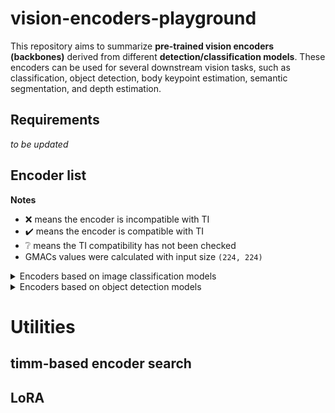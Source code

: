 # vision-encoders-playground

This repository aims to summarize **pre-trained vision encoders (backbones)** derived from different **detection/classification models**. These encoders can be used for several downstream vision tasks, such as classification, object detection, body keypoint estimation, semantic segmentation, and depth estimation.

## Requirements
*to be updated*

## Encoder list

**Notes**
- :x: means the encoder is incompatible with TI
- :heavy_check_mark: means the encoder is compatible with TI
- :grey_question: means the TI compatibility has not been checked 
- GMACs values were calculated with input size `(224, 224)`

<details>

  <summary>Encoders based on image classification models</summary>

  ### Classification-based encoders
  
|Reference|Pretrained Dataset|Source|Encoder name|Param Num|GMACs|License|TI compatibility|
|------|------:|------:|------:|------:|------:|------:|------------:|
|[geffnet](https://github.com/rwightman/gen-efficientnet-pytorch/tree/master/geffnet)|ImageNet|[geffnet_encoder.py](encoders/geffnet_encoder.py)|efficientnetb0|4,007,548|0.387|Apache-2.0|:x:|
|[geffnet](https://github.com/rwightman/gen-efficientnet-pytorch/tree/master/geffnet)|ImageNet|[geffnet_encoder.py](encoders/geffnet_encoder.py)|efficientnetb1|6,513,184|0.578|Apache-2.0|:x:|
|[geffnet](https://github.com/rwightman/gen-efficientnet-pytorch/tree/master/geffnet)|ImageNet|[geffnet_encoder.py](encoders/geffnet_encoder.py)|efficientnetb2|7,700,994|0.668|Apache-2.0|:x:|
|[geffnet](https://github.com/rwightman/gen-efficientnet-pytorch/tree/master/geffnet)|ImageNet|[geffnet_encoder.py](encoders/geffnet_encoder.py)|efficientnetb3|10,696,232|0.976|Apache-2.0|:x:|
|[geffnet](https://github.com/rwightman/gen-efficientnet-pytorch/tree/master/geffnet)|ImageNet|[geffnet_encoder.py](encoders/geffnet_encoder.py)|efficientnetb4|17,548,616|1.53|Apache-2.0|:x:|
|[geffnet](https://github.com/rwightman/gen-efficientnet-pytorch/tree/master/geffnet)|ImageNet|[geffnet_encoder.py](encoders/geffnet_encoder.py)|efficientnetb5|28,340,784|2.4|Apache-2.0|:x:|
|[geffnet](https://github.com/rwightman/gen-efficientnet-pytorch/tree/master/geffnet)|ImageNet|[geffnet_encoder.py](encoders/geffnet_encoder.py)|efficientnetb6|40,735,704|3.41|Apache-2.0|:x:|
|[geffnet](https://github.com/rwightman/gen-efficientnet-pytorch/tree/master/geffnet)|ImageNet|[geffnet_encoder.py](encoders/geffnet_encoder.py)|efficientnetb7|63,786,960|5.25|Apache-2.0|:x:|
|[geffnet](https://github.com/rwightman/gen-efficientnet-pytorch/tree/master/geffnet)|ImageNet|[geffnet_encoder.py](encoders/geffnet_encoder.py)|efficientnetap_b0|4,007,548|0.387|Apache-2.0|:x:|
|[geffnet](https://github.com/rwightman/gen-efficientnet-pytorch/tree/master/geffnet)|ImageNet|[geffnet_encoder.py](encoders/geffnet_encoder.py)|efficientnetap_b1|6,513,184|0.578|Apache-2.0|:x:|
|[geffnet](https://github.com/rwightman/gen-efficientnet-pytorch/tree/master/geffnet)|ImageNet|[geffnet_encoder.py](encoders/geffnet_encoder.py)|efficientnetap_b2|7,700,994|0.668|Apache-2.0|:x:|
|[geffnet](https://github.com/rwightman/gen-efficientnet-pytorch/tree/master/geffnet)|ImageNet|[geffnet_encoder.py](encoders/geffnet_encoder.py)|efficientnetap_b3|10,696,232|0.976|Apache-2.0|:x:|
|[geffnet](https://github.com/rwightman/gen-efficientnet-pytorch/tree/master/geffnet)|ImageNet|[geffnet_encoder.py](encoders/geffnet_encoder.py)|efficientnetap_b4|17,548,616|1.53|Apache-2.0|:x:|
|[geffnet](https://github.com/rwightman/gen-efficientnet-pytorch/tree/master/geffnet)|ImageNet|[geffnet_encoder.py](encoders/geffnet_encoder.py)|efficientnetap_b5|28,340,784|2.4|Apache-2.0|:x:|
|[geffnet](https://github.com/rwightman/gen-efficientnet-pytorch/tree/master/geffnet)|ImageNet|[geffnet_encoder.py](encoders/geffnet_encoder.py)|efficientnetap_b6|40,735,704|3.41|Apache-2.0|:x:|
|[geffnet](https://github.com/rwightman/gen-efficientnet-pytorch/tree/master/geffnet)|ImageNet|[geffnet_encoder.py](encoders/geffnet_encoder.py)|efficientnetap_b7|63,786,960|5.25|Apache-2.0|:x:|
|[geffnet](https://github.com/rwightman/gen-efficientnet-pytorch/tree/master/geffnet)|ImageNet|[geffnet_encoder.py](encoders/geffnet_encoder.py)|efficientnetlite0|3,371,008|0.386|Apache-2.0|:heavy_check_mark:|
|[geffnet](https://github.com/rwightman/gen-efficientnet-pytorch/tree/master/geffnet)|ImageNet|[geffnet_encoder.py](encoders/geffnet_encoder.py)|efficientnetlite1|4,135,680|0.509|Apache-2.0|:heavy_check_mark:|
|[geffnet](https://github.com/rwightman/gen-efficientnet-pytorch/tree/master/geffnet)|ImageNet|[geffnet_encoder.py](encoders/geffnet_encoder.py)|efficientnetlite2|4,811,072|0.584|Apache-2.0|:heavy_check_mark:|
|[geffnet](https://github.com/rwightman/gen-efficientnet-pytorch/tree/master/geffnet)|ImageNet|[geffnet_encoder.py](encoders/geffnet_encoder.py)|efficientnetlite3|6,916,096|0.865|Apache-2.0|:heavy_check_mark:|
|[geffnet](https://github.com/rwightman/gen-efficientnet-pytorch/tree/master/geffnet)|ImageNet|[geffnet_encoder.py](encoders/geffnet_encoder.py)|efficientnetlite4|11,725,568|1.37|Apache-2.0|:heavy_check_mark:|
|[torchvision](https://github.com/pytorch/vision)|ImageNet|[torchvision_encoder.py](encoders/torchvision_encoder.py)|torchefficientnetb0|4,007,548|0.409|BSD 3-Clause|:x:|
|[torchvision](https://github.com/pytorch/vision)|ImageNet|[torchvision_encoder.py](encoders/torchvision_encoder.py)|torchefficientnetb1|6,513,184|0.603|BSD 3-Clause|:x:|
|[torchvision](https://github.com/pytorch/vision)|ImageNet|[torchvision_encoder.py](encoders/torchvision_encoder.py)|torchefficientnetb2|7,700,994|0.693|BSD 3-Clause|:x:|
|[torchvision](https://github.com/pytorch/vision)|ImageNet|[torchvision_encoder.py](encoders/torchvision_encoder.py)|torchefficientnetb3|10,696,232|1.01|BSD 3-Clause|:x:|
|[torchvision](https://github.com/pytorch/vision)|ImageNet|[torchvision_encoder.py](encoders/torchvision_encoder.py)|torchefficientnetb4|17,548,616|1.56|BSD 3-Clause|:x:|
|[torchvision](https://github.com/pytorch/vision)|ImageNet|[torchvision_encoder.py](encoders/torchvision_encoder.py)|torchefficientnetb5|28,340,784|2.44|BSD 3-Clause|:x:|
|[torchvision](https://github.com/pytorch/vision)|ImageNet|[torchvision_encoder.py](encoders/torchvision_encoder.py)|torchefficientnetb6|40,735,704|3.47|BSD 3-Clause|:x:|
|[torchvision](https://github.com/pytorch/vision)|ImageNet|[torchvision_encoder.py](encoders/torchvision_encoder.py)|torchefficientnetb7|63,786,960|5.32|BSD 3-Clause|:x:|
|[torchvision](https://github.com/pytorch/vision)|ImageNet|[torchvision_encoder.py](encoders/torchvision_encoder.py)|mobilenetv2|2,223,872|0.319|BSD 3-Clause|:heavy_check_mark:|
|[torchvision](https://github.com/pytorch/vision)|ImageNet|[torchvision_encoder.py](encoders/torchvision_encoder.py)|mobilenetv3small|927,008|0.059|BSD 3-Clause|:grey_question:|
|[torchvision](https://github.com/pytorch/vision)|ImageNet|[torchvision_encoder.py](encoders/torchvision_encoder.py)|mobilenetv3large|2,971,952|0.229|BSD 3-Clause|:grey_question:|
|[torchvision](https://github.com/pytorch/vision)|ImageNet|[torchvision_encoder.py](encoders/torchvision_encoder.py)|resnet18|11,176,512|1.82|BSD 3-Clause|:heavy_check_mark:|
|[torchvision](https://github.com/pytorch/vision)|ImageNet|[torchvision_encoder.py](encoders/torchvision_encoder.py)|resnet34|21,284,672|3.68|BSD 3-Clause|:heavy_check_mark:|
|[torchvision](https://github.com/pytorch/vision)|ImageNet|[torchvision_encoder.py](encoders/torchvision_encoder.py)|resnet50|23,508,032|4.13|BSD 3-Clause|:grey_question:|
|[torchvision](https://github.com/pytorch/vision)|ImageNet|[torchvision_encoder.py](encoders/torchvision_encoder.py)|resnet101|42,500,160|7.86|BSD 3-Clause|:grey_question:|
|[torchvision](https://github.com/pytorch/vision)|ImageNet|[torchvision_encoder.py](encoders/torchvision_encoder.py)|resnet152|58,143,808|11.6|BSD 3-Clause|:grey_question:|
|[torchvision](https://github.com/pytorch/vision)|ImageNet|[torchvision_encoder.py](encoders/torchvision_encoder.py)|resnext50_32x4d|22,979,904|4.28|BSD 3-Clause|:grey_question:|
|[torchvision](https://github.com/pytorch/vision)|ImageNet|[torchvision_encoder.py](encoders/torchvision_encoder.py)|resnext101_32x8d|86,742,336|16.54|BSD 3-Clause|:grey_question:|
|[torchvision](https://github.com/pytorch/vision)|ImageNet|[torchvision_encoder.py](encoders/torchvision_encoder.py)|resnext101_64x4d|81,406,272|15.58|BSD 3-Clause|:grey_question:|
|[torchvision](https://github.com/pytorch/vision)|ImageNet|[torchvision_encoder.py](encoders/torchvision_encoder.py)|regnet_y_400mf|3,903,144|0.418|BSD 3-Clause|:grey_question:|
|[torchvision](https://github.com/pytorch/vision)|ImageNet|[torchvision_encoder.py](encoders/torchvision_encoder.py)|regnet_y_800mf|5,647,512|0.856|BSD 3-Clause|:grey_question:|
|[torchvision](https://github.com/pytorch/vision)|ImageNet|[torchvision_encoder.py](encoders/torchvision_encoder.py)|regnet_y_1_6gf|10,313,430|1.65|BSD 3-Clause|:grey_question:|
|[torchvision](https://github.com/pytorch/vision)|ImageNet|[torchvision_encoder.py](encoders/torchvision_encoder.py)|regnet_y_3_2gf|17,923,338|3.22|BSD 3-Clause|:grey_question:|
|[torchvision](https://github.com/pytorch/vision)|ImageNet|[torchvision_encoder.py](encoders/torchvision_encoder.py)|regnet_y_8gf|37,364,472|8.56|BSD 3-Clause|:grey_question:|
|[torchvision](https://github.com/pytorch/vision)|ImageNet|[torchvision_encoder.py](encoders/torchvision_encoder.py)|regnet_y_16gf|80,565,140|16.01|BSD 3-Clause|:grey_question:|
|[torchvision](https://github.com/pytorch/vision)|ImageNet|[torchvision_encoder.py](encoders/torchvision_encoder.py)|regnet_y_32gf|141,333,770|32.41|BSD 3-Clause|:grey_question:|
|[torchvision](https://github.com/pytorch/vision)|ImageNet|[torchvision_encoder.py](encoders/torchvision_encoder.py)|regnet_x_400mf|5,094,976|0.426|BSD 3-Clause|:heavy_check_mark:|
|[torchvision](https://github.com/pytorch/vision)|ImageNet|[torchvision_encoder.py](encoders/torchvision_encoder.py)|regnet_x_800mf|6,586,656|0.819|BSD 3-Clause|:heavy_check_mark:|
|[torchvision](https://github.com/pytorch/vision)|ImageNet|[torchvision_encoder.py](encoders/torchvision_encoder.py)|regnet_x_1_6gf|8,277,136|1.63|BSD 3-Clause|:heavy_check_mark:|
|[torchvision](https://github.com/pytorch/vision)|ImageNet|[torchvision_encoder.py](encoders/torchvision_encoder.py)|regnet_x_3_2gf|14,287,552|3.22|BSD 3-Clause|:grey_question:|
|[torchvision](https://github.com/pytorch/vision)|ImageNet|[torchvision_encoder.py](encoders/torchvision_encoder.py)|regnet_x_8gf|37,651,648|8.05|BSD 3-Clause|:grey_question:|
|[torchvision](https://github.com/pytorch/vision)|ImageNet|[torchvision_encoder.py](encoders/torchvision_encoder.py)|regnet_x_16gf|52,229,536|16.04|BSD 3-Clause|:grey_question:|
|[torchvision](https://github.com/pytorch/vision)|ImageNet|[torchvision_encoder.py](encoders/torchvision_encoder.py)|regnet_x_32gf|105,290,560|31.87|BSD 3-Clause|:grey_question:|
|[apple ml-mobileone](https://github.com/apple/ml-mobileone)|ImageNet|[mobileone_encoder.py](encoders/mobileone_encoder.py)|mobileone_s0|4,268,272|1.25|Apple|:x:|
|[apple ml-mobileone](https://github.com/apple/ml-mobileone)|ImageNet|[mobileone_encoder.py](encoders/mobileone_encoder.py)|mobileone_s1|3,544,192|1.13|Apple|:x:|
|[apple ml-mobileone](https://github.com/apple/ml-mobileone)|ImageNet|[mobileone_encoder.py](encoders/mobileone_encoder.py)|mobileone_s2|5,835,648|1.67|Apple|:x:|
|[apple ml-mobileone](https://github.com/apple/ml-mobileone)|ImageNet|[mobileone_encoder.py](encoders/mobileone_encoder.py)|mobileone_s3|8,121,600|2.34|Apple|:x:|
|[apple ml-mobileone](https://github.com/apple/ml-mobileone)|ImageNet|[mobileone_encoder.py](encoders/mobileone_encoder.py)|mobileone_s4|12,902,248|3.56|Apple|:x:|
|[timm encoder*](https://huggingface.co/docs/timm/feature_extraction)|ImageNet|[timm_encoder.py](encoders/timm_encoder.py)|-|-|-|Apache-2.0|:grey_question:|
|[facebook ConvNeXt](https://github.com/facebookresearch/ConvNeXt)|ImageNet|[convnext_encoder.py](encoders/convnext_encoder.py)|convnext_tiny|27,818,592|4.49|MIT|:x:|
|[facebook ConvNeXt](https://github.com/facebookresearch/ConvNeXt)|ImageNet|[convnext_encoder.py](encoders/convnext_encoder.py)|convnext_small|49,453,152|8.73|MIT|:x:|
|[facebook ConvNeXt](https://github.com/facebookresearch/ConvNeXt)|ImageNet|[convnext_encoder.py](encoders/convnext_encoder.py)|convnext_base|87,564,416|15.42|MIT|:x:|
|[facebook ConvNeXt](https://github.com/facebookresearch/ConvNeXt)|ImageNet|[convnext_encoder.py](encoders/convnext_encoder.py)|convnext_large|196,227,264|34.46|MIT|:x:|
|[facebook ConvNeXt](https://github.com/facebookresearch/ConvNeXt)|ImageNet|[convnext_encoder.py](encoders/convnext_encoder.py)|convnext_xlarge|196,227,264|34.46|MIT|:x:|
|[facebook ConvNeXt-V2](https://github.com/facebookresearch/ConvNeXt-V2)|ImageNet|[convnextv2_encoder.py](encoders/convnextv2_encoder.py)|convnextv2_atto|3,386,760|0.556|CC BY-NC 4.0|:x:|
|[facebook ConvNeXt-V2](https://github.com/facebookresearch/ConvNeXt-V2)|ImageNet|[convnextv2_encoder.py](encoders/convnextv2_encoder.py)|convnextv2_femto|4,847,472|0.790|CC BY-NC 4.0|:x:|
|[facebook ConvNeXt-V2](https://github.com/facebookresearch/ConvNeXt-V2)|ImageNet|[convnextv2_encoder.py](encoders/convnextv2_encoder.py)|convnextv2_pico|8,552,256|1.38|CC BY-NC 4.0|:x:|
|[facebook ConvNeXt-V2](https://github.com/facebookresearch/ConvNeXt-V2)|ImageNet|[convnextv2_encoder.py](encoders/convnextv2_encoder.py)|convnextv2_nano|13,301,520|2.13|CC BY-NC 4.0|:x:|
|[facebook ConvNeXt-V2](https://github.com/facebookresearch/ConvNeXt-V2)|ImageNet|[convnextv2_encoder.py](encoders/convnextv2_encoder.py)|convnextv2_tiny|49,547,904|8.73|CC BY-NC 4.0|:x:|
|[facebook ConvNeXt-V2](https://github.com/facebookresearch/ConvNeXt-V2)|ImageNet|[convnextv2_encoder.py](encoders/convnextv2_encoder.py)|convnextv2_base|87,690,752|15.42|CC BY-NC 4.0|:x:|
|[facebook ConvNeXt-V2](https://github.com/facebookresearch/ConvNeXt-V2)|ImageNet|[convnextv2_encoder.py](encoders/convnextv2_encoder.py)|convnextv2_large|196,416,768|34.46|CC BY-NC 4.0|:x:|
|[facebook ConvNeXt-V2](https://github.com/facebookresearch/ConvNeXt-V2)|ImageNet|[convnextv2_encoder.py](encoders/convnextv2_encoder.py)|convnextv2_huge|657,467,008|115.1|CC BY-NC 4.0|:x:|
<!-- |[apple ml-fastvit](https://github.com/apple/ml-fastvit)|ImageNet|[fastvit_encoder.py](encoders/fastvit_encoder.py)|fastvit_t8|Apple|:grey_question:|
|[apple ml-fastvit](https://github.com/apple/ml-fastvit)|ImageNet|[fastvit_encoder.py](encoders/fastvit_encoder.py)|fastvit_t12|Apple|:grey_question:|
|[apple ml-fastvit](https://github.com/apple/ml-fastvit)|ImageNet|[fastvit_encoder.py](encoders/fastvit_encoder.py)|fastvit_s12|Apple|:grey_question:|
|[apple ml-fastvit](https://github.com/apple/ml-fastvit)|ImageNet|[fastvit_encoder.py](encoders/fastvit_encoder.py)|fastvit_sa12|Apple|:grey_question:|
|[apple ml-fastvit](https://github.com/apple/ml-fastvit)|ImageNet|[fastvit_encoder.py](encoders/fastvit_encoder.py)|ImageNet|fastvit_sa24|Apple|:grey_question:|
|[apple ml-fastvit](https://github.com/apple/ml-fastvit)|ImageNet|[fastvit_encoder.py](encoders/fastvit_encoder.py)|fastvit_sa36|Apple|:grey_question:|
|[apple ml-fastvit](https://github.com/apple/ml-fastvit)|ImageNet|[fastvit_encoder.py](encoders/fastvit_encoder.py)|fastvit_ma36|Apple|:grey_question:| -->

</details>

<details>
<summary>Encoders based on object detection models</summary>
  
  ### Detection-based encoders

|Reference|Pretrained Dataset|Source|Encoder|Param Num|GMACs|License|TI compatibility|
|------|------:|------:|------:|------:|------:|------:|------------:|
|[edgeai-yolox](https://github.com/TexasInstruments/edgeai-yolox)|COCO|[yolox_encoder.py](encoders/yolox_encoder.py)|tiyoloxn|1,767,868|0.269|Apache-2.0|:heavy_check_mark:|
|[edgeai-yolox](https://github.com/TexasInstruments/edgeai-yolox)|COCO|[yolox_encoder.py](encoders/yolox_encoder.py)|tiyoloxt|3,968,748|0.578|Apache-2.0|:heavy_check_mark:|
|[edgeai-yolox](https://github.com/TexasInstruments/edgeai-yolox)|COCO|[yolox_encoder.py](encoders/yolox_encoder.py)|tiyoloxs|7,047,708|1.01|Apache-2.0|:heavy_check_mark:|
|[edgeai-yolox](https://github.com/TexasInstruments/edgeai-yolox)|COCO|[yolox_encoder.py](encoders/yolox_encoder.py)|tiyoloxm|21,032,508|3.09|Apache-2.0|:heavy_check_mark:|
|[Megviii YOLOX](https://github.com/Megvii-BaseDetection/YOLOX)|COCO|[yolox_encoder.py](encoders/yolox_encoder.py)|yoloxn|1,767,520|0.264|Apache-2.0|:x:|
|[Megviii YOLOX](https://github.com/Megvii-BaseDetection/YOLOX)|COCO|[yolox_encoder.py](encoders/yolox_encoder.py)|yoloxt|3,968,400|0.574|Apache-2.0|:x:|
|[Megviii YOLOX](https://github.com/Megvii-BaseDetection/YOLOX)|COCO|[yolox_encoder.py](encoders/yolox_encoder.py)|yoloxs|7,047,360|1.0|Apache-2.0|:x:|
|[Megviii YOLOX](https://github.com/Megvii-BaseDetection/YOLOX)|COCO|[yolox_encoder.py](encoders/yolox_encoder.py)|yoloxm|21,032,160|3.09|Apache-2.0|:x:|
|[Megviii YOLOX](https://github.com/Megvii-BaseDetection/YOLOX)|COCO|[yolox_encoder.py](encoders/yolox_encoder.py)|yoloxl|46,599,040|7.0|Apache-2.0|:x:|
|[Megviii YOLOX](https://github.com/Megvii-BaseDetection/YOLOX)|COCO|[yolox_encoder.py](encoders/yolox_encoder.py)|yoloxx|87,204,000|13.32|Apache-2.0|:x:|
|[DAMO-YOLO](https://github.com/tinyvision/DAMO-YOLO)|COCO|[damoyolo_encoder.py](encoders/damoyolo_encoder.py)|damoyolo_ns|1,373,992|0.224|Apache-2.0|:grey_question:|
|[DAMO-YOLO](https://github.com/tinyvision/DAMO-YOLO)|COCO|[damoyolo_encoder.py](encoders/damoyolo_encoder.py)|damoyolo_nm|2,656,704|0.533|Apache-2.0|:grey_question:|
|[DAMO-YOLO](https://github.com/tinyvision/DAMO-YOLO)|COCO|[damoyolo_encoder.py](encoders/damoyolo_encoder.py)|damoyolo_nl|5,625,520|0.872|Apache-2.0|:grey_question:|
|[DAMO-YOLO](https://github.com/tinyvision/DAMO-YOLO)|COCO|[damoyolo_encoder.py](encoders/damoyolo_encoder.py)|damoyolo_t|8,278,544|1.06|Apache-2.0|:grey_question:|
|[DAMO-YOLO](https://github.com/tinyvision/DAMO-YOLO)|COCO|[damoyolo_encoder.py](encoders/damoyolo_encoder.py)|damoyolo_s|15,741,728|2.21|Apache-2.0|:grey_question:|
|[DAMO-YOLO](https://github.com/tinyvision/DAMO-YOLO)|COCO|[damoyolo_encoder.py](encoders/damoyolo_encoder.py)|damoyolo_m|28,047,808|3.71|Apache-2.0|:grey_question:|
|[DAMO-YOLO](https://github.com/tinyvision/DAMO-YOLO)|COCO|[damoyolo_encoder.py](encoders/damoyolo_encoder.py)|damoyolo_l|42,667,840|6.0|Apache-2.0|:grey_question:|
|[PPYOLOE backbone + neck](https://github.com/Nioolek/PPYOLOE_pytorch)|COCO|[ppyoloe_encoder.py](encoders/ppyoloe_encoder.py)|ppyoloe_s|6,410,864|0.89|Apache-2.0|:x:|
|[PPYOLOE backbone + neck](https://github.com/Nioolek/PPYOLOE_pytorch)|COCO|[ppyoloe_encoder.py](encoders/ppyoloe_encoder.py)|ppyoloe_m|21,043,920|2.85|Apache-2.0|:x:|
|[PPYOLOE backbone + neck](https://github.com/Nioolek/PPYOLOE_pytorch)|COCO|[ppyoloe_encoder.py](encoders/ppyoloe_encoder.py)|ppyoloe_l|49,183,264|6.58|Apache-2.0|:x:|
|[PPYOLOE backbone + neck](https://github.com/Nioolek/PPYOLOE_pytorch)|COCO|[ppyoloe_encoder.py](encoders/ppyoloe_encoder.py)|ppyoloe_x|95,244,800|12.64|Apache-2.0|:x:|
|[PPYOLOE backbone + neck (removed Squeeze-Excitation block)](https://github.com/Nioolek/PPYOLOE_pytorch)|COCO|[ppyoloe_encoder.py](encoders/ppyoloe_encoder.py)|ppyoloe_s_noattn|6,214,304|0.87|Apache-2.0|:heavy_check_mark:|
|[PPYOLOE backbone + neck (removed Squeeze-Excitation block)](https://github.com/Nioolek/PPYOLOE_pytorch)|COCO|[ppyoloe_encoder.py](encoders/ppyoloe_encoder.py)|ppyoloe_m_noattn|20,602,200|2.79|Apache-2.0|:heavy_check_mark:|
|[PPYOLOE backbone + neck (removed Squeeze-Excitation block)](https://github.com/Nioolek/PPYOLOE_pytorch)|COCO|[ppyoloe_encoder.py](encoders/ppyoloe_encoder.py)|ppyoloe_l_noattn|48,398,464|6.46|Apache-2.0|:grey_question:|
|[PPYOLOE backbone + neck (removed Squeeze-Excitation block)](https://github.com/Nioolek/PPYOLOE_pytorch)|COCO|[ppyoloe_encoder.py](encoders/ppyoloe_encoder.py)|ppyoloe_x_noattn|94,019,000|12.45|Apache-2.0|:grey_question:|
|[PPYOLOE backbone](https://github.com/Nioolek/PPYOLOE_pytorch)|COCO|[ppyoloe_encoder.py](encoders/ppyoloe_encoder.py)|ppyoloe_s_truncate|2,992,976|0.57|Apache-2.0|:x:|
|[PPYOLOE backbone](https://github.com/Nioolek/PPYOLOE_pytorch)|COCO|[ppyoloe_encoder.py](encoders/ppyoloe_encoder.py)|ppyoloe_m_truncate|9,317,424|1.75|Apache-2.0|:x:|
|[PPYOLOE backbone](https://github.com/Nioolek/PPYOLOE_pytorch)|COCO|[ppyoloe_encoder.py](encoders/ppyoloe_encoder.py)|ppyoloe_l_truncate|21,158,752|3.92|Apache-2.0|:x:|
|[PPYOLOE backbone](https://github.com/Nioolek/PPYOLOE_pytorch)|COCO|[ppyoloe_encoder.py](encoders/ppyoloe_encoder.py)|ppyoloe_x_truncate|40,240,640|7.41|Apache-2.0|:x:|
|[PPYOLOE backbone (removed Squeeze-Excitation block)](https://github.com/Nioolek/PPYOLOE_pytorch)|COCO|[ppyoloe_encoder.py](encoders/ppyoloe_encoder.py)|ppyoloe_s_noattn_truncate|2,796,416|0.54|Apache-2.0|:heavy_check_mark:|
|[PPYOLOE backbone (removed Squeeze-Excitation block)](https://github.com/Nioolek/PPYOLOE_pytorch)|COCO|[ppyoloe_encoder.py](encoders/ppyoloe_encoder.py)|ppyoloe_m_noattn_truncate|8,875,704|1.68|Apache-2.0|:heavy_check_mark:|
|[PPYOLOE backbone (removed Squeeze-Excitation block)](https://github.com/Nioolek/PPYOLOE_pytorch)|COCO|[ppyoloe_encoder.py](encoders/ppyoloe_encoder.py)|ppyoloe_l_noattn_truncate|20,373,952|3.81|Apache-2.0|:grey_question:|
|[PPYOLOE backbone (removed Squeeze-Excitation block)](https://github.com/Nioolek/PPYOLOE_pytorch)|COCO|[ppyoloe_encoder.py](encoders/ppyoloe_encoder.py)|ppyoloe_x_noattn_truncate|39,014,840|7.23|Apache-2.0|:grey_question:|
|[Jahongir YOLOv5-pt](https://github.com/jahongir7174/YOLOv5-pt)|COCO|[yolov5_encoder.py](encoders/nets/yolov5_encoder.py)|yolov5n|1,757,152|0.256|AGPL-3.0|:x:|
|[Jahongir YOLOv5-pt](https://github.com/jahongir7174/YOLOv5-pt)|COCO|[yolov5_encoder.py](encoders/nets/yolov5_encoder.py)|yolov5s|7,006,144|0.971|AGPL-3.0|:x:|
|[Jahongir YOLOv5-pt](https://github.com/jahongir7174/YOLOv5-pt)|COCO|[yolov5_encoder.py](encoders/nets/yolov5_encoder.py)|yolov5m|20,847,072|2.94|AGPL-3.0|:x:|
|[Jahongir YOLOv5-pt](https://github.com/jahongir7174/YOLOv5-pt)|COCO|[yolov5_encoder.py](encoders/nets/yolov5_encoder.py)|yolov5l|46,105,984|6.61|AGPL-3.0|:x:|
|[Jahongir YOLOv5-pt](https://github.com/jahongir7174/YOLOv5-pt)|COCO|[yolov5_encoder.py](encoders/nets/yolov5_encoder.py)|yolov5x|86,177,440|12.51|AGPL-3.0|:x:|
|[Custom Jahongir YOLOv5-pt for TI](https://github.com/jahongir7174/YOLOv5-pt)|COCO|[yolov5_encoder.py](encoders/nets/yolov5_encoder.py)|tiyolov5n|1,757,152|0.256|AGPL-3.0|:heavy_check_mark:|
|[Custom Jahongir YOLOv5-pt for TI](https://github.com/jahongir7174/YOLOv5-pt)|COCO|[yolov5_encoder.py](encoders/nets/yolov5_encoder.py)|tiyolov5s|7,006,144|0.971|AGPL-3.0|:heavy_check_mark:|
|[Custom Jahongir YOLOv5-pt for TI](https://github.com/jahongir7174/YOLOv5-pt)|COCO|[yolov5_encoder.py](encoders/nets/yolov5_encoder.py)|tiyolov5m|20,847,072|2.94|AGPL-3.0|:x:|
|[Custom Jahongir YOLOv5-pt for TI](https://github.com/jahongir7174/YOLOv5-pt)|COCO|[yolov5_encoder.py](encoders/nets/yolov5_encoder.py)|tiyolov5l|46,105,984|6.61|AGPL-3.0|:x:|
|[Custom Jahongir YOLOv5-pt for TI](https://github.com/jahongir7174/YOLOv5-pt)|COCO|[yolov5_encoder.py](encoders/nets/yolov5_encoder.py)|tiyolov5x|86,177,440|12.51|AGPL-3.0|:x:|
|[ultralytics YOLOv5](https://github.com/ultralytics/ultralytics)|COCO|[ultralytics_encoder.py](encoders/ultralytics_encoder.py)|ultralytics_yolov5n|1,757,152|0.256|AGPL-3.0|:x:|
|[ultralytics YOLOv5](https://github.com/ultralytics/ultralytics)|COCO|[ultralytics_encoder.py](encoders/ultralytics_encoder.py)|ultralytics_yolov5s|7,006,144|0.971|AGPL-3.0|:x:|
|[ultralytics YOLOv5](https://github.com/ultralytics/ultralytics)|COCO|[ultralytics_encoder.py](encoders/ultralytics_encoder.py)|ultralytics_yolov5m|20,847,072|2.94|AGPL-3.0|:x:|
|[ultralytics YOLOv5](https://github.com/ultralytics/ultralytics)|COCO|[ultralytics_encoder.py](encoders/ultralytics_encoder.py)|ultralytics_yolov5l|46,105,984|6.61|AGPL-3.0|:x:|
|[ultralytics YOLOv5](https://github.com/ultralytics/ultralytics)|COCO|[ultralytics_encoder.py](encoders/ultralytics_encoder.py)|ultralytics_yolov5x|86,177,440|12.51|AGPL-3.0|:x:|
|[ultralytics YOLOv5 (custom)](https://github.com/ultralytics/ultralytics)|COCO|[ultralytics_encoder.py](encoders/ultralytics_encoder.py)|ultralytics_tiyolov5n|1,757,152|0.256|AGPL-3.0|:heavy_check_mark:
|[ultralytics YOLOv5 (custom)](https://github.com/ultralytics/ultralytics)|COCO|[ultralytics_encoder.py](../networks/encoders/ultralytics_encoder.py)|ultralytics_tiyolov5s|7,006,144|0.971|AGPL-3.0|:heavy_check_mark:
|[ultralytics YOLOv5 (custom)](https://github.com/ultralytics/ultralytics)|COCO|[ultralytics_encoder.py](../networks/encoders/ultralytics_encoder.py)|ultralytics_tiyolov5m|20,847,072|2.94|AGPL-3.0|:heavy_check_mark:
|[ultralytics YOLOv5 (custom)](https://github.com/ultralytics/ultralytics)|COCO|[ultralytics_encoder.py](../networks/encoders/ultralytics_encoder.py)|ultralytics_tiyolov5l|46,105,984|6.61|AGPL-3.0|:heavy_check_mark:
|[ultralytics YOLOv5 (custom)](https://github.com/ultralytics/ultralytics)|COCO|[ultralytics_encoder.py](../networks/encoders/ultralytics_encoder.py)|ultralytics_tiyolov5x|86,177,440|12.51|AGPL-3.0|:heavy_check_mark:
|[meituan YOLOv6 P5](https://github.com/meituan/YOLOv6)|COCO|[yolov6_encoder.py](encoders/yolov6_encoder.py)|yolov6n|4,629,248|0.729|GPL-3.0|:grey_question:|
|[meituan YOLOv6 P5](https://github.com/meituan/YOLOv6)|COCO|[yolov6_encoder.py](encoders/yolov6_encoder.py)|yolov6s|18,472,448|2.87|GPL-3.0|:grey_question:|
|[meituan YOLOv6 P5](https://github.com/meituan/YOLOv6)|COCO|[yolov6_encoder.py](encoders/yolov6_encoder.py)|yolov6m|33,959,832|5.4|GPL-3.0|:grey_question:|
|[meituan YOLOv6 P5](https://github.com/meituan/YOLOv6)|COCO|[yolov6_encoder.py](encoders/yolov6_encoder.py)|yolov6l|52,963,053|8.52|GPL-3.0|:grey_question:|
|[meituan YOLOv6 P6](https://github.com/meituan/YOLOv6)|COCO|[yolov6_encoder.py](encoders/yolov6_encoder.py)|yolov6n6|7,193,472|1.51|GPL-3.0|:grey_question:|
|[meituan YOLOv6 P6](https://github.com/meituan/YOLOv6)|COCO|[yolov6_encoder.py](encoders/yolov6_encoder.py)|yolov6s6|28,713,728|5.94|GPL-3.0|:grey_question:|
|[meituan YOLOv6 lite](https://github.com/meituan/YOLOv6)|COCO|[yolov6lite_encoder.py](encoders/yolov6lite_encoder.py)|yolov6lites|354,662|0.096|GPL-3.0|:grey_question:|
|[meituan YOLOv6 lite](https://github.com/meituan/YOLOv6)|COCO|[yolov6lite_encoder.py](encoders/yolov6lite_encoder.py)|yolov6litem|588,101|0.122|GPL-3.0|:grey_question:|
|[meituan YOLOv6 lite](https://github.com/meituan/YOLOv6)|COCO|[yolov6lite_encoder.py](encoders/yolov6lite_encoder.py)|yolov6litel|895,509|0.173|GPL-3.0|:grey_question:|
|[ultralytics YOLOv6](https://github.com/ultralytics/ultralytics)|COCO|[ultralytics_encoder.py](encoders/ultralytics_encoder.py)|ultralytics_yolov6n|3,892,720|0.686|AGPL-3.0|:x:|
|[ultralytics YOLOv6](https://github.com/ultralytics/ultralytics)|COCO|[ultralytics_encoder.py](encoders/ultralytics_encoder.py)|ultralytics_yolov6s|15,554,528|2.62|AGPL-3.0|:x:|
|[ultralytics YOLOv6](https://github.com/ultralytics/ultralytics)|COCO|[ultralytics_encoder.py](encoders/ultralytics_encoder.py)|ultralytics_yolov6m|50,655,696|9.96|AGPL-3.0|:x:|
|[ultralytics YOLOv6](https://github.com/ultralytics/ultralytics)|COCO|[ultralytics_encoder.py](encoders/ultralytics_encoder.py)|ultralytics_yolov6l|108,779,456|24.49|AGPL-3.0|:x:|
|[ultralytics YOLOv6](https://github.com/ultralytics/ultralytics)|COCO|[ultralytics_encoder.py](encoders/ultralytics_encoder.py)|ultralytics_yolov6x|169,948,080|37.94|AGPL-3.0|:x:|
|[ultralytics YOLOv6 (custom)](https://github.com/ultralytics/ultralytics)|COCO|[ultralytics_encoder.py](encoders/ultralytics_encoder.py)|ultralytics_tiyolov6n|3,892,720|0.686|AGPL-3.0|:heavy_check_mark:
|[ultralytics YOLOv6 (custom)](https://github.com/ultralytics/ultralytics)|COCO|[ultralytics_encoder.py](../networks/encoders/ultralytics_encoder.py)|ultralytics_tiyolov6s|15,554,528|2.62|AGPL-3.0|:heavy_check_mark:
|[ultralytics YOLOv6 (custom)](https://github.com/ultralytics/ultralytics)|COCO|[ultralytics_encoder.py](../networks/encoders/ultralytics_encoder.py)|ultralytics_tiyolov6m|50,655,696|9.96|AGPL-3.0|:heavy_check_mark:
|[ultralytics YOLOv6 (custom)](https://github.com/ultralytics/ultralytics)|COCO|[ultralytics_encoder.py](../networks/encoders/ultralytics_encoder.py)|ultralytics_tiyolov6l|108,779,456|24.49|AGPL-3.0|:heavy_check_mark:
|[ultralytics YOLOv6 (custom)](https://github.com/ultralytics/ultralytics)|COCO|[ultralytics_encoder.py](../networks/encoders/ultralytics_encoder.py)|ultralytics_tiyolov6x|169,948,080|37.94|AGPL-3.0|:heavy_check_mark:
|[WongKinYiu YOLOv7](https://github.com/WongKinYiu/yolov7/tree/main)|COCO|[yolov7_encoder.py](encoders/yolov7_encoder.py)|yolov7-tiny|5,997,856|0.803|GPL-3.0|:grey_question:|
|[WongKinYiu YOLOv7](https://github.com/WongKinYiu/yolov7/tree/main)|COCO|[yolov7_encoder.py](encoders/yolov7_encoder.py)|yolov7|37,162,400|6.42|GPL-3.0|:grey_question:|
|[WongKinYiu YOLOv7](https://github.com/WongKinYiu/yolov7/tree/main)|COCO|[yolov7_encoder.py](encoders/yolov7_encoder.py)|yolov7x|70,772,424|11.55|GPL-3.0|:grey_question:|
|[Jahongir YOLOv8-pt](https://github.com/jahongir7174/YOLOv8-pt)|COCO|[yolov8_encoder.py](encoders/nets/yolov8_encoder.py)|yolov8n|2,259,536|0.318|AGPL-3.0|:x:|
|[Jahongir YOLOv8-pt](https://github.com/jahongir7174/YOLOv8-pt)|COCO|[yolov8_encoder.py](encoders/nets/yolov8_encoder.py)|yolov8s|9,019,552|1.25|AGPL-3.0|:x:|
|[Jahongir YOLOv8-pt](https://github.com/jahongir7174/YOLOv8-pt)|COCO|[yolov8_encoder.py](encoders/nets/yolov8_encoder.py)|yolov8m|22,080,624|3.87|AGPL-3.0|:x:|
|[Jahongir YOLOv8-pt](https://github.com/jahongir7174/YOLOv8-pt)|COCO|[yolov8_encoder.py](encoders/nets/yolov8_encoder.py)|yolov8l|38,047,040|8.53|AGPL-3.0|:x:|
|[Jahongir YOLOv8-pt](https://github.com/jahongir7174/YOLOv8-pt)|COCO|[yolov8_encoder.py](encoders/nets/yolov8_encoder.py)|yolov8x|59,434,640|13.32|AGPL-3.0|:x:|
|[Custom Jahongir YOLOv8-pt for TI](https://github.com/jahongir7174/YOLOv8-pt)|COCO|[yolov8_encoder.py](encoders/nets/yolov8_encoder.py)|tiyolov8n|2,259,536|0.318|AGPL-3.0|:heavy_check_mark:|
|[Custom Jahongir YOLOv8-pt for TI](https://github.com/jahongir7174/YOLOv8-pt)|COCO|[yolov8_encoder.py](encoders/nets/yolov8_encoder.py)|tiyolov8s|9,019,552|1.25|AGPL-3.0|:heavy_check_mark:|
|[Custom Jahongir YOLOv8-pt for TI](https://github.com/jahongir7174/YOLOv8-pt)|COCO|[yolov8_encoder.py](encoders/nets/yolov8_encoder.py)|tiyolov8m|22,080,624|3.87|AGPL-3.0|:x:|
|[Custom Jahongir YOLOv8-pt for TI](https://github.com/jahongir7174/YOLOv8-pt)|COCO|[yolov8_encoder.py](encoders/nets/yolov8_encoder.py)|tiyolov8l|38,047,040|8.53|AGPL-3.0|:x:|
|[Custom Jahongir YOLOv8-pt for TI](https://github.com/jahongir7174/YOLOv8-pt)|COCO|[yolov8_encoder.py](encoders/nets/yolov8_encoder.py)|tiyolov8x|59,434,640|13.32|AGPL-3.0|:x:|
|[ultralytics YOLOv8](https://github.com/ultralytics/ultralytics)|COCO|[ultralytics_encoder.py](encoders/ultralytics_encoder.py)|ultralytics_yolov8n|2,259,536|0.318|AGPL-3.0|:x:|
|[ultralytics YOLOv8](https://github.com/ultralytics/ultralytics)|COCO|[ultralytics_encoder.py](encoders/ultralytics_encoder.py)|ultralytics_yolov8s|9,019,552|1.25|AGPL-3.0|:x:|
|[ultralytics YOLOv8](https://github.com/ultralytics/ultralytics)|COCO|[ultralytics_encoder.py](encoders/ultralytics_encoder.py)|ultralytics_yolov8m|22,080,624|3.87|AGPL-3.0|:x:|
|[ultralytics YOLOv8](https://github.com/ultralytics/ultralytics)|COCO|[ultralytics_encoder.py](encoders/ultralytics_encoder.py)|ultralytics_yolov8l|38,047,040|8.53|AGPL-3.0|:x:|
|[ultralytics YOLOv8](https://github.com/ultralytics/ultralytics)|COCO|[ultralytics_encoder.py](encoders/ultralytics_encoder.py)|ultralytics_yolov8x|59,434,640|13.32|AGPL-3.0|:x:|
|[ultralytics YOLOv8 (custom)](https://github.com/ultralytics/ultralytics)|COCO|[ultralytics_encoder.py](encoders/ultralytics_encoder.py)|ultralytics_tiyolov8n|2,259,536|0.318|AGPL-3.0|:x:|
|[ultralytics YOLOv8 (custom)](https://github.com/ultralytics/ultralytics)|COCO|[ultralytics_encoder.py](encoders/ultralytics_encoder.py)|ultralytics_tiyolov8s|9,019,552|1.25|AGPL-3.0|:x:|
|[ultralytics YOLOv8 (custom)](https://github.com/ultralytics/ultralytics)|COCO|[ultralytics_encoder.py](encoders/ultralytics_encoder.py)|ultralytics_tiyolov8m|22,080,624|3.87|AGPL-3.0|:x:|
|[ultralytics YOLOv8 (custom)](https://github.com/ultralytics/ultralytics)|COCO|[ultralytics_encoder.py](encoders/ultralytics_encoder.py)|ultralytics_tiyolov8l|38,047,040|8.53|AGPL-3.0|:x:|
|[ultralytics YOLOv8 (custom)](https://github.com/ultralytics/ultralytics)|COCO|[ultralytics_encoder.py](encoders/ultralytics_encoder.py)|ultralytics_tiyolov8x|59,434,640|13.32|AGPL-3.0|:x:|
|[WongKinYiu YOLOv9](https://github.com/WongKinYiu/yolov9)|COCO|[yolov9_encoder.py](encoders/yolov9_encoder.py)|yolov9-t|1,709,232|0.397|GPL-3.0|:grey_question:|
|[WongKinYiu YOLOv9](https://github.com/WongKinYiu/yolov9)|COCO|[yolov9_encoder.py](encoders/yolov9_encoder.py)|yolov9-s|6,800,736|1.57|GPL-3.0|:grey_question:|
|[WongKinYiu YOLOv9](https://github.com/WongKinYiu/yolov9)|COCO|[yolov9_encoder.py](encoders/yolov9_encoder.py)|yolov9-c|29,456,768|7.55|GPL-3.0|:grey_question:|
|[WongKinYiu YOLOv9](https://github.com/WongKinYiu/yolov9)|COCO|[yolov9_encoder.py](encoders/yolov9_encoder.py)|yolov9-e|58,425,024|11.86|GPL-3.0|:grey_question:|
|[WongKinYiu YOLOv9](https://github.com/WongKinYiu/yolov9)|COCO|[yolov9_encoder.py](encoders/yolov9_encoder.py)|gelan-c|19,946,432|4.75|GPL-3.0|:grey_question:|
|[WongKinYiu YOLOv9](https://github.com/WongKinYiu/yolov9)|COCO|[yolov9_encoder.py](encoders/yolov9_encoder.py)|gelan-e|52,562,112|10.2|GPL-3.0|:grey_question:|
|[ultralytics YOLOv9](https://github.com/ultralytics/ultralytics)|COCO|[ultralytics_encoder.py](encoders/ultralytics_encoder.py)|ultralytics_yolov9c|19,946,432|4.75|AGPL-3.0|:x:|
|[ultralytics YOLOv9](https://github.com/ultralytics/ultralytics)|COCO|[ultralytics_encoder.py](encoders/ultralytics_encoder.py)|ultralytics_yolov9e|52,562,112|10.2|AGPL-3.0|:x:|
|[ultralytics YOLOv9 (custom)](https://github.com/ultralytics/ultralytics)|COCO|[ultralytics_encoder.py](encoders/ultralytics_encoder.py)|ultralytics_tiyolov9c|19,946,432|4.75|AGPL-3.0|:x:|
|[ultralytics YOLOv9 (custom)](https://github.com/ultralytics/ultralytics)|COCO|[ultralytics_encoder.py](encoders/ultralytics_encoder.py)|ultralytics_tiyolov9e|52,562,112|10.2|AGPL-3.0|:x:|
|[THU-MIG YOLOv10](https://github.com/THU-MIG/yolov10)|COCO|[yolov10_encoder.py](encoders/yolov10_encoder.py)|yolov10n|1,845,712|0.301|AGPL-3.0|:grey_question:|
|[THU-MIG YOLOv10](https://github.com/THU-MIG/yolov10)|COCO|[yolov10_encoder.py](encoders/yolov10_encoder.py)|yolov10s|6,427,552|1.14|AGPL-3.0|:grey_question:|
|[THU-MIG YOLOv10](https://github.com/THU-MIG/yolov10)|COCO|[yolov10_encoder.py](encoders/yolov10_encoder.py)|yolov10m|14,203,152|3.34|AGPL-3.0|:grey_question:|
|[THU-MIG YOLOv10](https://github.com/THU-MIG/yolov10)|COCO|[yolov10_encoder.py](encoders/yolov10_encoder.py)|yolov10l|22,943,296|7.0|AGPL-3.0|:grey_question:|
|[THU-MIG YOLOv10](https://github.com/THU-MIG/yolov10)|COCO|[yolov10_encoder.py](encoders/yolov10_encoder.py)|yolov10x|27,269,840|9.24|AGPL-3.0|:grey_question:|
|[THU-MIG YOLOv10 (custom)](https://github.com/THU-MIG/yolov10)|COCO|[yolov10_encoder.py](encoders/yolov10_encoder.py)|tiyolov10n|1,845,712|0.301|AGPL-3.0|:grey_question:|
|[THU-MIG YOLOv10 (custom)](https://github.com/THU-MIG/yolov10)|COCO|[yolov10_encoder.py](encoders/yolov10_encoder.py)|tiyolov10s|6,427,552|1.14|AGPL-3.0|:grey_question:|
|[THU-MIG YOLOv10 (custom)](https://github.com/THU-MIG/yolov10)|COCO|[yolov10_encoder.py](encoders/yolov10_encoder.py)|tiyolov10m|14,203,152|3.34|AGPL-3.0|:grey_question:|
|[THU-MIG YOLOv10 (custom)](https://github.com/THU-MIG/yolov10)|COCO|[yolov10_encoder.py](encoders/yolov10_encoder.py)|tiyolov10l|22,943,296|7.0|AGPL-3.0|:grey_question:|
|[THU-MIG YOLOv10 (custom)](https://github.com/THU-MIG/yolov10)|COCO|[yolov10_encoder.py](encoders/yolov10_encoder.py)|tiyolov10x|27,269,840|9.24|AGPL-3.0|:grey_question:|
|[Jahongir YOLOv11-pt](https://github.com/jahongir7174/YOLOv11-pt)|COCO|[yolov11_encoder.py](encoders/yolov11_encoder.py)|yolov11n|2,159,168|0.287|AGPL-3.0|:grey_question:|
|[Jahongir YOLOv11-pt](https://github.com/jahongir7174/YOLOv11-pt)|COCO|[yolov11_encoder.py](encoders/yolov11_encoder.py)|yolov11s|8,608,384|1.13|AGPL-3.0|:grey_question:|
|[Jahongir YOLOv11-pt](https://github.com/jahongir7174/YOLOv11-pt)|COCO|[yolov11_encoder.py](encoders/yolov11_encoder.py)|yolov11m|18,641,984|3.78|AGPL-3.0|:grey_question:|
|[Jahongir YOLOv11-pt](https://github.com/jahongir7174/YOLOv11-pt)|COCO|[yolov11_encoder.py](encoders/yolov11_encoder.py)|yolov11l|23,899,456|4.94|AGPL-3.0|:grey_question:|
|[Jahongir YOLOv11-pt](https://github.com/jahongir7174/YOLOv11-pt)|COCO|[yolov11_encoder.py](encoders/yolov11_encoder.py)|yolov11x|53,728,224|11.09|AGPL-3.0|:grey_question:|
|[sunsmarterjie YOLOv12](https://github.com/sunsmarterjie/yolov12/tree/main)|COCO|[yolov11_encoder.py](encoders/yolov12_encoder.py)|yolov12n|2,137,376|0.289|AGPL-3.0|:grey_question:|
|[sunsmarterjie YOLOv12](https://github.com/sunsmarterjie/yolov12/tree/main)|COCO|[yolov12_encoder.py](encoders/yolov12_encoder.py)|yolov12s|8,433,728|1.12|AGPL-3.0|:grey_question:|
|[sunsmarterjie YOLOv12](https://github.com/sunsmarterjie/yolov12/tree/main)|COCO|[yolov12_encoder.py](encoders/yolov12_encoder.py)|yolov12m|18,726,464|3.75|AGPL-3.0|:grey_question:|
|[sunsmarterjie YOLOv12](https://github.com/sunsmarterjie/yolov12/tree/main)|COCO|[yolov12_encoder.py](encoders/yolov12_encoder.py)|yolov12l|24,978,080|5.07|AGPL-3.0|:grey_question:|
|[sunsmarterjie YOLOv12](https://github.com/sunsmarterjie/yolov12/tree/main)|COCO|[yolov12_encoder.py](encoders/yolov12_encoder.py)|yolov12x|55,972,832|11.35|AGPL-3.0|:grey_question:|
|[RT-DETR PResNet backbone](https://github.com/lyuwenyu/RT-DETR)|COCO|[rtdetr_encoder.py](encoders/rtdetr_encoder.py)|rtdetr_r18vd_truncate|11,190,112|2.07|Apache-2.0|:grey_question:|
|[RT-DETR PResNet backbone](https://github.com/lyuwenyu/RT-DETR)|COCO|[rtdetr_encoder.py](encoders/rtdetr_encoder.py)|rtdetr_r34vd_truncate|21,290,848|3.93|Apache-2.0|:grey_question:|
|[RT-DETR PResNet backbone](https://github.com/lyuwenyu/RT-DETR)|COCO|[rtdetr_encoder.py](encoders/rtdetr_encoder.py)|rtdetr_r50vd_truncate|23,474,016|4.35|Apache-2.0|:grey_question:|
|[RT-DETR PResNet backbone](https://github.com/lyuwenyu/RT-DETR)|COCO|[rtdetr_encoder.py](encoders/rtdetr_encoder.py)|rtdetr_r101vd_truncate|42,413,920|8.07|Apache-2.0|:grey_question:|
|[RT-DETR PResNet backbone](https://github.com/lyuwenyu/RT-DETR)|COCO + Object365|[rtdetr_encoder.py](encoders/rtdetr_encoder.py)|cocoobject365_rtdetr_r18vd_truncate|11,190,112|2.07|Apache-2.0|:grey_question:|
|[RT-DETR PResNet backbone](https://github.com/lyuwenyu/RT-DETR)|COCO + Object365|[rtdetr_encoder.py](encoders/rtdetr_encoder.py)|cocoobject365_rtdetr_r34vd_truncate|21,290,848|3.93|Apache-2.0|:grey_question:|
|[RT-DETR PResNet backbone](https://github.com/lyuwenyu/RT-DETR)|COCO + Object365|[rtdetr_encoder.py](encoders/rtdetr_encoder.py)|cocoobject365_rtdetr_r50vd_truncate|23,474,016|4.35|Apache-2.0|:grey_question:|
|[RT-DETR PResNet backbone](https://github.com/lyuwenyu/RT-DETR)|COCO + Object365|[rtdetr_encoder.py](encoders/rtdetr_encoder.py)|cocoobject365_rtdetr_r101vd_truncate|42,413,920|8.07|Apache-2.0|:grey_question:|
|[RT-DETR PResNet backbone + HybridEncoder](https://github.com/lyuwenyu/RT-DETR)|COCO|[rtdetr_encoder.py](encoders/rtdetr_encoder.py)|rtdetr_r18vd|16,155,232|-|Apache-2.0|:grey_question:|
|[RT-DETR PResNet backbone + HybridEncoder](https://github.com/lyuwenyu/RT-DETR)|COCO|[rtdetr_encoder.py](encoders/rtdetr_encoder.py)|rtdetr_r34vd|26,255,968|-|Apache-2.0|:grey_question:|
|[RT-DETR PResNet backbone + HybridEncoder](https://github.com/lyuwenyu/RT-DETR)|COCO|[rtdetr_encoder.py](encoders/rtdetr_encoder.py)|rtdetr_r50vd|35,424,864|-|Apache-2.0|:grey_question:|
|[RT-DETR PResNet backbone + HybridEncoder](https://github.com/lyuwenyu/RT-DETR)|COCO|[rtdetr_encoder.py](encoders/rtdetr_encoder.py)|rtdetr_r101vd|68,204,000|-|Apache-2.0|:grey_question:|
|[RT-DETR PResNet backbone + HybridEncoder](https://github.com/lyuwenyu/RT-DETR)|COCO + Object365|[rtdetr_encoder.py](encoders/rtdetr_encoder.py)|cocoobject365_rtdetr_r18vd|16,155,232|-|Apache-2.0|:grey_question:|
|[RT-DETR PResNet backbone + HybridEncoder](https://github.com/lyuwenyu/RT-DETR)|COCO + Object365|[rtdetr_encoder.py](encoders/rtdetr_encoder.py)|cocoobject365_rtdetr_r34vd|26,255,968|-|Apache-2.0|:grey_question:|
|[RT-DETR PResNet backbone + HybridEncoder](https://github.com/lyuwenyu/RT-DETR)|COCO + Object365|[rtdetr_encoder.py](encoders/rtdetr_encoder.py)|cocoobject365_rtdetr_r50vd|35,424,864|-|Apache-2.0|:grey_question:|
|[RT-DETR PResNet backbone + HybridEncoder](https://github.com/lyuwenyu/RT-DETR)|COCO + Object365|[rtdetr_encoder.py](encoders/rtdetr_encoder.py)|cocoobject365_rtdetr_r101vd|68,204,000|-|Apache-2.0|:grey_question:|
|[D-FINE HGNetv2 backbone](https://github.com/Peterande/D-FINE)|COCO|[hgnetv2_encoder.py](encoders/hgnetv2_encoder.py)|coco_hgnetv2_b0|1,850,336|0.326|Apache-2.0|:grey_question:|
|[D-FINE HGNetv2 backbone](https://github.com/Peterande/D-FINE)|COCO|[hgnetv2_encoder.py](encoders/hgnetv2_encoder.py)|coco_hgnetv2_b2|6,026,544|1.15|Apache-2.0|:grey_question:|
|[D-FINE HGNetv2 backbone](https://github.com/Peterande/D-FINE)|COCO|[hgnetv2_encoder.py](encoders/hgnetv2_encoder.py)|coco_hgnetv2_b4|13,507,680|2.74|Apache-2.0|:grey_question:|
|[D-FINE HGNetv2 backbone](https://github.com/Peterande/D-FINE)|COCO|[hgnetv2_encoder.py](encoders/hgnetv2_encoder.py)|coco_hgnetv2_b5|33,231,840|6.55|Apache-2.0|:grey_question:|
|[D-FINE HGNetv2 backbone](https://github.com/Peterande/D-FINE)|Object365|[hgnetv2_encoder.py](encoders/hgnetv2_encoder.py)|object365_hgnetv2_b0|1,850,336|0.326|Apache-2.0|:grey_question:|
|[D-FINE HGNetv2 backbone](https://github.com/Peterande/D-FINE)|Object365|[hgnetv2_encoder.py](encoders/hgnetv2_encoder.py)|object365_hgnetv2_b2|6,026,544|1.15|Apache-2.0|:grey_question:|
|[D-FINE HGNetv2 backbone](https://github.com/Peterande/D-FINE)|Object365|[hgnetv2_encoder.py](encoders/hgnetv2_encoder.py)|object365_hgnetv2_b4|13,507,680|2.74|Apache-2.0|:grey_question:|
|[D-FINE HGNetv2 backbone](https://github.com/Peterande/D-FINE)|Object365|[hgnetv2_encoder.py](encoders/hgnetv2_encoder.py)|object365_hgnetv2_b5|33,231,840|6.55|Apache-2.0|:grey_question:|
|[D-FINE HGNetv2 backbone](https://github.com/Peterande/D-FINE)|COCO + Object365|[hgnetv2_encoder.py](encoders/hgnetv2_encoder.py)|cocoobject365_hgnetv2_b0|1,850,336|0.326|Apache-2.0|:grey_question:|
|[D-FINE HGNetv2 backbone](https://github.com/Peterande/D-FINE)|COCO + Object365|[hgnetv2_encoder.py](encoders/hgnetv2_encoder.py)|cocoobject365_hgnetv2_b2|6,026,544|1.15|Apache-2.0|:grey_question:|
|[D-FINE HGNetv2 backbone](https://github.com/Peterande/D-FINE)|COCO + Object365|[hgnetv2_encoder.py](encoders/hgnetv2_encoder.py)|cocoobject365_hgnetv2_b4|13,507,680|2.74|Apache-2.0|:grey_question:|
|[D-FINE HGNetv2 backbone](https://github.com/Peterande/D-FINE)|COCO + Object365|[hgnetv2_encoder.py](encoders/hgnetv2_encoder.py)|cocoobject365_hgnetv2_b5|33,231,840|6.55|Apache-2.0|:grey_question:|
|[D-FINE HGNetv2 backbone + HybridEncoder encoder](https://github.com/Peterande/D-FINE)|COCO|[hgnetv2_encoder.py](encoders/hgnetv2_encoder.py)|coco_dfine_s|10,734,816|-|Apache-2.0|:grey_question:|
|[D-FINE HGNetv2 backbone + HybridEncoder encoder](https://github.com/Peterande/D-FINE)|COCO|[hgnetv2_encoder.py](encoders/hgnetv2_encoder.py)|coco_dfine_m|13,825,584|-|Apache-2.0|:grey_question:|
|[D-FINE HGNetv2 backbone + HybridEncoder encoder](https://github.com/Peterande/D-FINE)|COCO|[hgnetv2_encoder.py](encoders/hgnetv2_encoder.py)|coco_dfine_l|22,850,912|-|Apache-2.0|:grey_question:|
|[D-FINE HGNetv2 backbone + HybridEncoder encoder](https://github.com/Peterande/D-FINE)|COCO|[hgnetv2_encoder.py](encoders/hgnetv2_encoder.py)|coco_dfine_x|53,931,872|-|Apache-2.0|:grey_question:|
|[D-FINE HGNetv2 backbone + HybridEncoder encoder](https://github.com/Peterande/D-FINE)|Object365|[hgnetv2_encoder.py](encoders/hgnetv2_encoder.py)|object365_dfine_s|10,734,816|-|Apache-2.0|:grey_question:|
|[D-FINE HGNetv2 backbone + HybridEncoder encoder](https://github.com/Peterande/D-FINE)|Object365|[hgnetv2_encoder.py](encoders/hgnetv2_encoder.py)|object365_dfine_m|13,825,584|-|Apache-2.0|:grey_question:|
|[D-FINE HGNetv2 backbone + HybridEncoder encoder](https://github.com/Peterande/D-FINE)|Object365|[hgnetv2_encoder.py](encoders/hgnetv2_encoder.py)|object365_dfine_l|22,850,912|-|Apache-2.0|:grey_question:|
|[D-FINE HGNetv2 backbone + HybridEncoder encoder](https://github.com/Peterande/D-FINE)|Object365|[hgnetv2_encoder.py](encoders/hgnetv2_encoder.py)|object365_dfine_x|53,931,872|-|Apache-2.0|:grey_question:|
|[D-FINE HGNetv2 backbone + HybridEncoder encoder](https://github.com/Peterande/D-FINE)|COCO + Object365|[hgnetv2_encoder.py](encoders/hgnetv2_encoder.py)|cocoobject365_dfine_s|10,734,816|-|Apache-2.0|:grey_question:|
|[D-FINE HGNetv2 backbone + HybridEncoder encoder](https://github.com/Peterande/D-FINE)|COCO + Object365|[hgnetv2_encoder.py](encoders/hgnetv2_encoder.py)|cocoobject365_dfine_m|13,825,584|-|Apache-2.0|:grey_question:|
|[D-FINE HGNetv2 backbone + HybridEncoder encoder](https://github.com/Peterande/D-FINE)|COCO + Object365|[hgnetv2_encoder.py](encoders/hgnetv2_encoder.py)|cocoobject365_dfine_l|22,850,912|-|Apache-2.0|:grey_question:|
|[D-FINE HGNetv2 backbone + HybridEncoder encoder](https://github.com/Peterande/D-FINE)|COCO + Object365|[hgnetv2_encoder.py](encoders/hgnetv2_encoder.py)|cocoobject365_dfine_x|53,931,872|-|Apache-2.0|:grey_question:|
|[DEIM HGNetv2 backbone](https://github.com/ShihuaHuang95/DEIM)|COCO|[hgnetv2_encoder.py](encoders/hgnetv2_encoder.py)|deim_hgnetv2_b0|1,850,336|0.326|Apache-2.0|:grey_question:|
|[DEIM HGNetv2 backbone](https://github.com/ShihuaHuang95/DEIM)|COCO|[hgnetv2_encoder.py](encoders/hgnetv2_encoder.py)|deim_hgnetv2_b2|6,026,544|1.15|Apache-2.0|:grey_question:|
|[DEIM HGNetv2 backbone](https://github.com/ShihuaHuang95/DEIM)|COCO|[hgnetv2_encoder.py](encoders/hgnetv2_encoder.py)|deim_hgnetv2_b4|13,507,680|2.74|Apache-2.0|:grey_question:|
|[DEIM HGNetv2 backbone](https://github.com/ShihuaHuang95/DEIM)|COCO|[hgnetv2_encoder.py](encoders/hgnetv2_encoder.py)|deim_hgnetv2_b5|33,231,840|6.55|Apache-2.0|:grey_question:|
|[D-FINE HGNetv2 backbone + HybridEncoder encoder](https://github.com/ShihuaHuang95/DEIM)|COCO|[deim_encoder.py](encoders/deim_encoder.py)|deim_s|10,734,816|-|Apache-2.0|:grey_question:|
|[D-FINE HGNetv2 backbone + HybridEncoder encoder](https://github.com/ShihuaHuang95/DEIM)|COCO|[deim_encoder.py](encoders/deim_encoder.py)|deim_m|13,825,584|-|Apache-2.0|:grey_question:|
|[D-FINE HGNetv2 backbone + HybridEncoder encoder](https://github.com/ShihuaHuang95/DEIM)|COCO|[deim_encoder.py](encoders/deim_encoder.py)|deim_l|22,850,912|-|Apache-2.0|:grey_question:|
|[D-FINE HGNetv2 backbone + HybridEncoder encoder](https://github.com/ShihuaHuang95/DEIM)|COCO|[deim_encoder.py](encoders/deim_encoder.py)|deim_x|53,931,872|-|Apache-2.0|:grey_question:|
  
</details>



# Utilities

## timm-based encoder search

## LoRA
